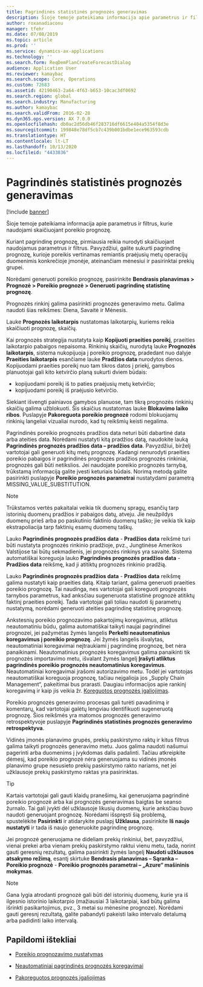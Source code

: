 ```yaml
---
title: Pagrindinės statistinės prognozės generavimas
description: Šioje temoje pateikiama informacija apie parametrus ir filtrus, kurie naudojami skaičiuojant poreikio prognozę.
author: roxanadiaconu
manager: tfehr
ms.date: 07/08/2019
ms.topic: article
ms.prod: ''
ms.service: dynamics-ax-applications
ms.technology: ''
ms.search.form: ReqDemPlanCreateForecastDialog
audience: Application User
ms.reviewer: kamaybac
ms.search.scope: Core, Operations
ms.custom: 72683
ms.assetid: 42190463-2a64-4f63-b653-10cac3df0692
ms.search.region: global
ms.search.industry: Manufacturing
ms.author: kamaybac
ms.search.validFrom: 2016-02-28
ms.dyn365.ops.version: AX 7.0.0
ms.openlocfilehash: db0ac2d56db46f283716df6615e404a5354f8d3e
ms.sourcegitcommit: 199848e78df5cb7c439b001bdbe1ece963593cdb
ms.translationtype: HT
ms.contentlocale: lt-LT
ms.lasthandoff: 10/13/2020
ms.locfileid: "4433836"
---
```

# <a name="generate-a-statistical-baseline-forecast"></a>Pagrindinės statistinės prognozės generavimas

[!include [banner](../includes/banner.md)]

Šioje temoje pateikiama informacija apie parametrus ir filtrus, kurie naudojami skaičiuojant poreikio prognozę. 

Kuriant pagrindinę prognozę, pirmiausia reikia nurodyti skaičiuojant naudojamus parametrus ir filtrus. Pavyzdžiui, galite sukurti pagrindinę prognozę, kurioje poreikis vertinamas remiantis praėjusių metų operacijų duomenimis konkrečioje įmonėje, ateinančiam mėnesiui ir pasirinktai prekių grupei. 

Norėdami generuoti poreikio prognozę, pasirinkite **Bendrasis planavimas &gt; Prognozė &gt; Poreikio prognozė &gt; Generuoti pagrindinę statistinę prognozę**. 

Prognozės rinkinį galima pasirinkti prognozės generavimo metu. Galima naudoti šias reikšmes: Diena, Savaitė ir Mėnesis. 

Lauke **Prognozės laikotarpis** nustatomas laikotarpių, kuriems reikia skaičiuoti prognozę, skaičių. 

Kai prognozės strategija nustatyta kaip **Kopijuoti praeities poreikį**, praeities laikotarpio pabaigos nepaisoma. Rinkinių skaičių, nurodytą lauke **Prognozės laikotarpis**, sistema nukopijuoja į poreikio prognozę, pradedant nuo dalyje **Praeities laikotarpis** esančiame lauke **Pradžios data** nurodytos dienos. Kopijuodami praeities poreikį nuo tam tikros datos į priekį, gamybos planuotojai gali kito ketvirčio planą sukurti dviem būdais:

-   kopijuodami poreikį iš to paties praėjusių metų ketvirčio;
-   kopijuodami poreikį iš praėjusio ketvirčio.

Siekiant išvengti painiavos gamybos planuose, tam tikrą prognozės rinkinių skaičių galima užblokuoti. Šis skaičius nustatomas lauke **Blokavimo laiko ribos**. Puslapyje **Pakoreguota poreikio prognozė** rodomi blokuojamų rinkinių langeliai vizualiai nurodo, kad tų reikšmių keisti negalima. 

Pagrindinės poreikio prognozės pradžios data neturi būti dabartinė data arba ateities data. Norėdami nustatyti kitą pradžios datą, naudokite lauką **Pagrindinės prognozės pradžios data – pradžios data**. Pavyzdžiui, birželį vartotojai gali generuoti kitų metų prognozę. Kadangi nenurodyti praeities poreikio pabaigos ir pagrindinės prognozės pradžios prognozės rinkiniai, prognozės gali būti netikslios. Jei naudojate poreikio prognozės tarnybą, trūkstamą informaciją galite įvesti keturiais būdais. Norimą metodą galite pasirinkti puslapyje **Poreikio prognozės parametrai** nustatydami parametrą MISSING\_VALUE\_SUBSTITUTION. 

> [!NOTE]
> Trūkstamos vertės pakaitalai veikia tik duomenų spragų, esančių tarp istorinių duomenų pradžios ir pabaigos datų, atveju. Jie neužpildys duomenų prieš arba po paskutinio faktinio duomenų taško; jie veikia tik kaip ekstrapoliacija tarp faktinių esamų duomenų taškų. 

Lauko **Pagrindinės prognozės pradžios data** -  **Pradžios data** reikšmė turi būti nustatyta prognozės rinkinio pradžioje, pvz., Jungtinėse Amerikos Valstijose tai būtų sekmadienis, jei prognozės rinkinys yra savaitė. Sistema automatiškai koreguoja lauko **Pagrindinės prognozės pradžios data**  -  **Pradžios data** reikšmę, kad ji atitiktų prognozės rinkinio pradžią. 

Lauko **Pagrindinės prognozės pradžios data** -  **Pradžios data** reikšmę galima nustatyti kaip praeities datą. Kitaip tariant, galima generuoti praeities poreikio prognozę. Tai naudinga, nes vartotojai gali koreguoti prognozės tarnybos parametrus, kad anksčiau sugeneruota statistinė prognozė atitiktų faktinį praeities poreikį. Tada vartotojai gali toliau naudoti šį parametrų nustatymą, norėdami generuoti ateities pagrindinę statistinę prognozę. 

Ankstesnių poreikio prognozavimo pakartojimų koregavimus, atliktus neautomatiniu būdu, galima automatiškai taikyti naujai pagrindinei prognozei, jei pažymėtas žymės langelis **Perkelti neautomatinius koregavimus į poreikio prognozę**. Jei žymės langelis išvalytas, neautomatiniai koregavimai neįtraukiami į pagrindinę prognozę, bet nėra panaikinami. Neautomatinius prognozės koregavimus galima panaikinti tik prognozės importavimo metu, išvalant žymės langelį **Įrašyti atliktus pagrindinės poreikio prognozės neautomatinius koregavimus**. Neautomatiniai koregavimai įrašomi autorizavimo metu. Todėl jei vartotojas neautomatiškai koreguoja prognozę, tačiau neįgalioja jos „Supply Chain Management“, pakeitimai bus prarasti. Daugiau informacijos apie rankinį koregavimą ir kaip jis veikia žr. [Koreguotos prognozės įgaliojimas](authorize-adjusted-forecast.md). 

Poreikio prognozės generavimo procesas gali turėti pavadinimą ir komentarų, kad vartotojai galėtų lengviau identifikuoti sugeneruotą prognozę. Šios reikšmės yra matomos prognozės generavimo retrospektyvoje puslapyje **Pagrindinės statistinės prognozės generavimo retrospektyva**. 

Vidinės įmonės planavimo grupės, prekių paskirstymo raktų ir kitus filtrus galima taikyti prognozės generavimo metu. Juos galima naudoti našumui pagerinti arba duomenims į įvykdomas dalis padalinti. Tačiau atkreipkite dėmesį, kad poreikio prognozė nėra generuojama su vidinės įmonės planavimo grupe nesusieto prekių paskirstymo rakto nariams, net jei užklausoje prekių paskirstymo raktas yra pasirinktas. 

> [!TIP]
> Kartais vartotojai gali gauti klaidų pranešimų, kai generuojama pagrindinė poreikio prognozė arba kai prognozės generavimas baigtas be seanso žurnalo. Tai gali įvykti dėl užklausoje likusių duomenų, kurie anksčiau buvo naudoti generuojant prognozę. Norėdami išspręsti šią problemą, spustelėkite **Pasirinkti** ir atidarykite puslapį **Užklausa**, pasirinkite **Iš naujo nustatyti** ir tada iš naujo generuokite pagrindinę prognozę. 

Jei prognozė generuojama ne dideliam prekių rinkiniui, bet, pavyzdžiui, vienai prekei arba vienam prekių paskirstymo raktui vienu metu, tada, norint gauti geresnių rezultatų, galima pasirinkti žymės langelį **Naudoti užklausos atsakymo režimą**, esantį skirtuke **Bendrasis planavimas – Sąranka – Poreikio prognozė** - **Poreikio prognozės parametrai – „Azure“ mašininis mokymas**.

> [!NOTE]
> Gana lygia atrodanti prognozė gali būti dėl istorinių duomenų, kurie yra iš ilgesnio istorinio laikotarpio (mažiausiai 3 laikotarpiai, kad būtų galima išrinkti pasikartojimus, pvz., 3 metai su mėnesine prognoze). Norėdami gauti geresnį rezultatą, galite pabandyti pakeisti laiko intervalo detalumą arba padidinti laiko intervalą.

<a name="additional-resources"></a>Papildomi ištekliai
--------

- [Poreikio prognozavimo nustatymas](demand-forecasting-setup.md)

- [Neautomatiniai pagrindinės prognozės koregavimai](manual-adjustments-baseline-forecast.md)

- [Pakoreguotos prognozės įgaliojimas](authorize-adjusted-forecast.md)
